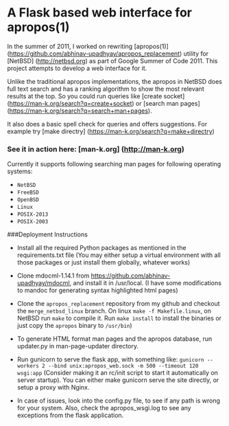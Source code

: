 # A Flask based web interface for apropos(1)

In the summer of 2011, I worked on rewriting [apropos(1)] (https://github.com/abhinav-upadhyay/apropos_replacement) utility for [NetBSD] (http://netbsd.org) as part of Google Summer of Code 2011. This project attempts to develop a web interface for it.

Unlike the traditional apropos implementations, the apropos in NetBSD does full text search and has a ranking algorithm to show the most relevant results at the top. So you could run queries like [create socket] (https://man-k.org/search?q=create+socket) or [search man pages] (https://man-k.org/search?q=search+man+pages).

It also does a basic spell check for queries and offers suggestions. For example try [make directry] (https://man-k.org/search?q=make+directry)

### See it in action here: [man-k.org] (http://man-k.org)
Currently it supports following searching man pages for following operating systems:
* ```NetBSD``` 
* ```FreeBSD```
* ```OpenBSD```
* ```Linux``` 
* ```POSIX-2013``` 
* ```POSIX-2003```


###Deployment Instructions

* Install all the required Python packages as mentioned in the requirements.txt file
(You may either setup a virtual environment with all those packages or just install them
 globally, whatever works)

* Clone mdocml-1.14.1 from https://github.com/abhinav-upadhyay/mdocml, and install it in /usr/local.
(I have some modifications to mandoc for generating syntax highlighted html pages)

* Clone the `apropos_replacement` repository from my github and checkout the
`merge_netbsd_linux` branch. On linux `make -f Makefile.linux`, on NetBSD run `make`
to compile it. Run `make install` to install the binaries or just copy the `apropos` binary to `/usr/bin`)

* To generate HTML format man pages and the apropos database, run updater.py in man-page-updater directory.

* Run gunicorn to serve the flask app, with something like:
`gunicorn --workers 2 --bind unix:apropos_web.sock -m 500 --timeout 120 wsgi:app`
(Consider making it an rc/init script to start it automatically on server startup).
You can either make gunicorn serve the site directly, or setup a proxy with Nginx.

* In case of issues, look into the config.py file, to see if any path is wrong for your
system. Also, check the apropos_wsgi.log to see any exceptions from the flask application.
